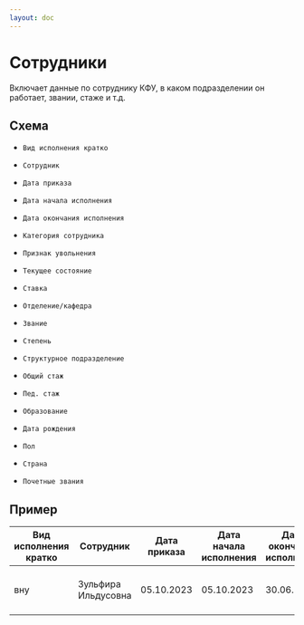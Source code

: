 ```yaml
---
layout: doc
---
```


# Сотрудники
Включает данные по сотруднику КФУ, в каком подразделении он работает, звании, стаже и т.д.

## Схема

* `Вид исполнения кратко`

* `Сотрудник`

* `Дата приказа`

* `Дата начала исполнения`

* `Дата окончания исполнения`

* `Категория сотрудника`

* `Признак увольнения`

* `Текущее состояние`

* `Ставка`

* `Отделение/кафедра`

* `Звание`

* `Степень`

* `Структурное подразделение`

* `Общий стаж`

* `Пед. стаж`

* `Образование`

* `Дата рождения`

* `Пол`

* `Страна`

* `Почетные звания`

## Пример

Вид исполнения кратко | Сотрудник | Дата приказа | Дата начала исполнения | Дата окончания исполнения | Категория сотрудника | Признак увольнения | Текущее состояние | Ставка | Отделение/кафедра | Звание | Степень | Структурное подразделение | Общий стаж | Пед. стаж | Образование | Дата рождения | Пол | Страна | Почетные звания
|--|--|--|--|--|--|--|--|--|--|--|--|--|--|--|--|--|--|--|--|
вну | Зульфира Ильдусовна | 05.10.2023 | 05.10.2023 | 30.06.2024 | ППС препод-217н | 0 |  | 0,1 | кафедра экономической теории и эконометрики | Профессор | доктор экономических наук | Институт управления, экономики и финансов | 18 г 11 м 21 д | 16 г 5 м 21 д | Высшее | Ноябрь 1981 | ж | Российская Федерация | 0
